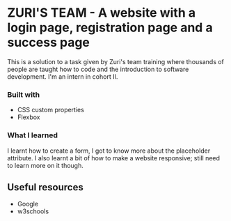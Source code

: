 # ZURI'S TEAM - A website with a login page, registration page and a success page

This is a solution to a task given by Zuri's team training where thousands of people are taught how to code and the introduction to software development. I'm an intern in cohort II.

### Built with
- CSS custom properties
- Flexbox

### What I learned

I learnt how to create a form, I got to know more about the placeholder attribute. I also learnt a bit of how to make a website responsive; still need to learn more on it though.

## Useful resources

- Google
- w3schools

